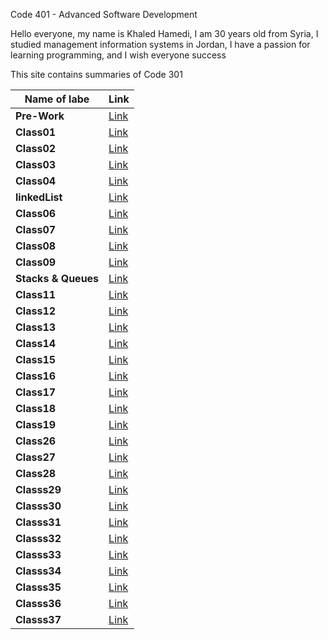 Code 401 - Advanced Software Development

Hello everyone, my name is Khaled Hamedi, I am 30 years old from Syria, I studied management information systems in Jordan, I have a passion for learning programming, and I wish everyone success

This site contains summaries of Code 301

| **Name of labe**    | **Link**              |
| ------------------- | --------------------- |
| **Pre-Work**        | [Link](read00.md)     |
| **Class01**         | [Link](read01.md)     |
| **Class02**         | [Link](read02.md)     |
| **Class03**         | [Link](read03.md)     |
| **Class04**         | [Link](read04.md)     |
| **linkedList**      | [Link](linkedList.md) |
| **Class06**         | [Link](read06.md)     |
| **Class07**         | [Link](read07.md)     |
| **Class08**         | [Link](read08.md)     |
| **Class09**         | [Link](read09.md)     |
| **Stacks & Queues** | [Link](read10.md)     |
| **Class11**         | [Link](read11.md)     |
| **Class12**         | [Link](read12.md)     |
| **Class13**         | [Link](read13.md)     |
| **Class14**         | [Link](read14.md)     |
| **Class15**         | [Link](read15.md)     |
| **Class16**         | [Link](read16.md)     |
| **Class17**         | [Link](read17.md)     |
| **Class18**         | [Link](read18.md)     |
| **Class19**         | [Link](read19.md)     |
| **Class26**         | [Link](read26.md)     |
| **Class27**         | [Link](read27.md)     |
| **Class28**         | [Link](read28.md)     |
| **Classs29**        | [Link](read29.md)     |
| **Classs30**        | [Link](read30.md)     |
| **Classs31**        | [Link](read31.md)     |
| **Classs32**        | [Link](read32.md)     |
| **Classs33**        | [Link](read33.md)     |
| **Classs34**        | [Link](read34.md)     |
| **Classs35**        | [Link](read35.md)     |
| **Classs36**        | [Link](read36.md)     |
| **Classs37**        | [Link](read37.md)     |